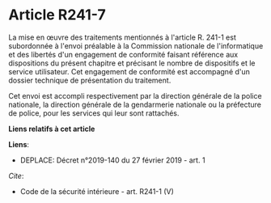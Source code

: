 # Article R241-7

La mise en œuvre des traitements mentionnés à l'article R. 241-1 est subordonnée à l'envoi préalable à la Commission
nationale de l'informatique et des libertés d'un engagement de conformité faisant référence aux dispositions du présent
chapitre et précisant le nombre de dispositifs et le service utilisateur. Cet engagement de conformité est accompagné d'un
dossier technique de présentation du traitement. 

Cet envoi est accompli respectivement par la direction générale de la police nationale, la direction générale de la
gendarmerie nationale ou la préfecture de police, pour les services qui leur sont rattachés.

**Liens relatifs à cet article**

**Liens**:

  - DEPLACE: Décret n°2019-140 du 27 février 2019 - art. 1

_Cite_:

  - Code de la sécurité intérieure - art. R241-1 (V)

